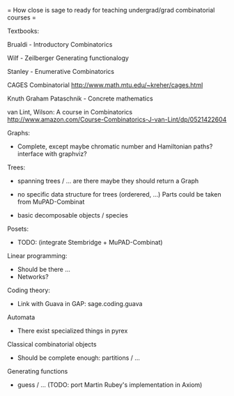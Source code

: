 = How close is sage to ready for teaching undergrad/grad combinatorial courses =

Textbooks:

Brualdi - Introductory Combinatorics

Wilf - Zeilberger  Generating functionalogy

Stanley - Enumerative Combinatorics

CAGES Combinatorial 
http://www.math.mtu.edu/~kreher/cages.html

Knuth Graham Pataschnik - Concrete mathematics

van Lint, Wilson: A course in Combinatorics
http://www.amazon.com/Course-Combinatorics-J-van-Lint/dp/0521422604


Graphs:
 - Complete, except maybe chromatic number and Hamiltonian paths?
   interface with graphviz?

Trees:
 - spanning trees / ... are there
   maybe they should return a Graph
 - no specific data structure for trees (orderered, ...)
   Parts could be taken from MuPAD-Combinat
 
 - basic decomposable objects / species

Posets:
 - TODO: (integrate Stembridge + MuPAD-Combinat)

Linear programming:
 - Should be there ...
 - Networks?

Coding theory:
 - Link with Guava in GAP: sage.coding.guava

Automata
 - There exist specialized things in pyrex

Classical combinatorial objects
 - Should be complete enough: partitions / ...

Generating functions
 - guess / ... (TODO: port Martin Rubey's implementation in Axiom)
